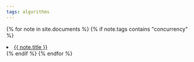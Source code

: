 ```yaml
--- 
tags: algorithms
---
```



{% for note in site.documents %}
{% if note.tags contains "concurrency" %}
<li>
    <a href="{{ note.url }}">{{ note.title  }}</a>
</li>
{% endif %}
{% endfor %}





